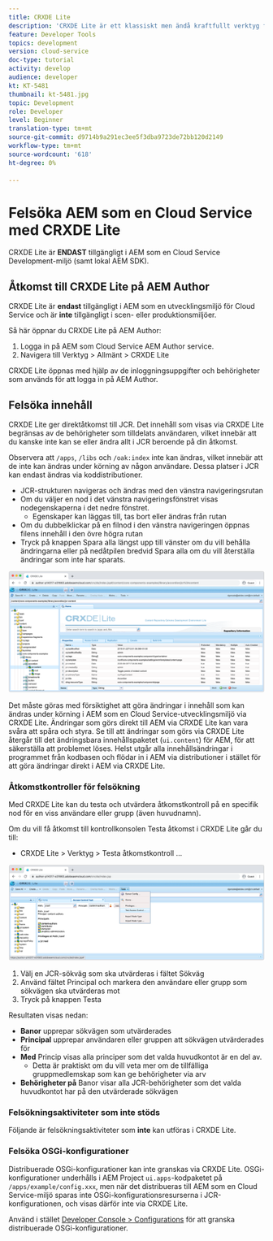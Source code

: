 ```yaml
---
title: CRXDE Lite
description: 'CRXDE Lite är ett klassiskt men ändå kraftfullt verktyg för felsökning AEM i Cloud Service Developer-miljöer. CRXDE Lite har en uppsättning funktioner som hjälper till att felsöka från att inspektera alla resurser och egenskaper, manipulera de ändringsbara delarna av JCR och undersöka behörigheter. '
feature: Developer Tools
topics: development
version: cloud-service
doc-type: tutorial
activity: develop
audience: developer
kt: KT-5481
thumbnail: kt-5481.jpg
topic: Development
role: Developer
level: Beginner
translation-type: tm+mt
source-git-commit: d9714b9a291ec3ee5f3dba9723de72bb120d2149
workflow-type: tm+mt
source-wordcount: '618'
ht-degree: 0%

---
```



# Felsöka AEM som en Cloud Service med CRXDE Lite

CRXDE Lite är __ENDAST__ tillgängligt i AEM som en Cloud Service Development-miljö (samt lokal AEM SDK).

## Åtkomst till CRXDE Lite på AEM Author

CRXDE Lite är __endast__ tillgängligt i AEM som en utvecklingsmiljö för Cloud Service och är __inte__ tillgängligt i scen- eller produktionsmiljöer.

Så här öppnar du CRXDE Lite på AEM Author:

1. Logga in på AEM som Cloud Service AEM Author service.
1. Navigera till Verktyg > Allmänt > CRXDE Lite

CRXDE Lite öppnas med hjälp av de inloggningsuppgifter och behörigheter som används för att logga in på AEM Author.

## Felsöka innehåll

CRXDE Lite ger direktåtkomst till JCR. Det innehåll som visas via CRXDE Lite begränsas av de behörigheter som tilldelats användaren, vilket innebär att du kanske inte kan se eller ändra allt i JCR beroende på din åtkomst.

Observera att `/apps`, `/libs` och `/oak:index` inte kan ändras, vilket innebär att de inte kan ändras under körning av någon användare. Dessa platser i JCR kan endast ändras via koddistributioner.

+ JCR-strukturen navigeras och ändras med den vänstra navigeringsrutan
+ Om du väljer en nod i det vänstra navigeringsfönstret visas nodegenskaperna i det nedre fönstret.
   + Egenskaper kan läggas till, tas bort eller ändras från rutan
+ Om du dubbelklickar på en filnod i den vänstra navigeringen öppnas filens innehåll i den övre högra rutan
+ Tryck på knappen Spara alla längst upp till vänster om du vill behålla ändringarna eller på nedåtpilen bredvid Spara alla om du vill återställa ändringar som inte har sparats.

![CRXDE Lite - Felsöka innehåll](./assets/crxde-lite/debugging-content.png)

Det måste göras med försiktighet att göra ändringar i innehåll som kan ändras under körning i AEM som en Cloud Service-utvecklingsmiljö via CRXDE Lite.
Ändringar som görs direkt till AEM via CRXDE Lite kan vara svåra att spåra och styra. Se till att ändringar som görs via CRXDE Lite återgår till det ändringsbara innehållspaketet (`ui.content`) för AEM, för att säkerställa att problemet löses. Helst utgår alla innehållsändringar i programmet från kodbasen och flödar in i AEM via distributioner i stället för att göra ändringar direkt i AEM via CRXDE Lite.

### Åtkomstkontroller för felsökning

Med CRXDE Lite kan du testa och utvärdera åtkomstkontroll på en specifik nod för en viss användare eller grupp (även huvudnamn).

Om du vill få åtkomst till kontrollkonsolen Testa åtkomst i CRXDE Lite går du till:

+ CRXDE Lite > Verktyg > Testa åtkomstkontroll ...

![CRXDE Lite - testa åtkomstkontroll](./assets/crxde-lite/permissions__test-access-control.png)

1. Välj en JCR-sökväg som ska utvärderas i fältet Sökväg
1. Använd fältet Principal och markera den användare eller grupp som sökvägen ska utvärderas mot
1. Tryck på knappen Testa

Resultaten visas nedan:

+ __Banor__ upprepar sökvägen som utvärderades
+ __Principal__ upprepar användaren eller gruppen att sökvägen utvärderades för
+ __Med__ Princip visas alla principer som det valda huvudkontot är en del av.
   + Detta är praktiskt om du vill veta mer om de tillfälliga gruppmedlemskap som kan ge behörigheter via arv
+ __Behörigheter på__ Banor visar alla JCR-behörigheter som det valda huvudkontot har på den utvärderade sökvägen

### Felsökningsaktiviteter som inte stöds

Följande är felsökningsaktiviteter som __inte__ kan utföras i CRXDE Lite.

### Felsöka OSGi-konfigurationer

Distribuerade OSGi-konfigurationer kan inte granskas via CRXDE Lite. OSGi-konfigurationer underhålls i AEM Project `ui.apps`-kodpaketet på `/apps/example/config.xxx`, men när det distribueras till AEM som en Cloud Service-miljö sparas inte OSGi-konfigurationsresurserna i JCR-konfigurationen, och visas därför inte via CRXDE Lite.

Använd i stället [Developer Console > Configurations](./developer-console.md#configurations) för att granska distribuerade OSGi-konfigurationer.
